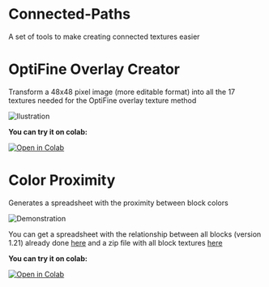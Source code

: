 # Connected-Paths
A set of tools to make creating connected textures easier

# OptiFine Overlay Creator

Transform a 48x48 pixel image (more editable format) into all the 17 textures needed for the OptiFine overlay texture method

![Ilustration](https://i.imgur.com/m5ZlejQ.png)

**You can try it on colab:**

[![Open in Colab](https://colab.research.google.com/assets/colab-badge.svg)](https://colab.research.google.com/drive/1IRqW3J2Ul7tWdgVkrZn6LEoqrEHy5Imd?usp=sharing)

# Color Proximity

Generates a spreadsheet with the proximity between block colors

![Demonstration](https://i.imgur.com/4xzfFf7.png)

You can get a spreadsheet with the relationship between all blocks (version 1.21) already done [here](https://docs.google.com/spreadsheets/d/1qa-kvz-ej8CGpITm65_nWaHIFwjSY2cM/edit?usp=sharing&ouid=105034559760310195424&rtpof=true&sd=true) and a zip file with all block textures [here](https://drive.google.com/file/d/1rHnYbSPcGSj5UmAsKTScUTLzUAMUovru/view?usp=sharing)

**You can try it on colab:**

[![Open in Colab](https://colab.research.google.com/assets/colab-badge.svg)](https://colab.research.google.com/drive/1iQlEFj8Vw7uqUOZscTPXh1KdJObF2Z9p?usp=sharing)
